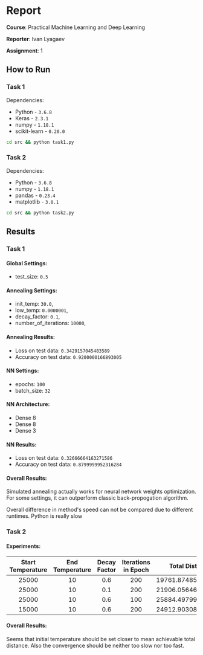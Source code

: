 # Report 
**Course**: Practical Machine Learning and Deep Learning

**Reporter**: Ivan Lyagaev

**Assignment**: 1

## How to Run
### Task 1
Dependencies:
- Python - `3.6.8`
- Keras - `2.3.1`
- numpy - `1.18.1`
- scikit-learn - `0.20.0`

```bash
cd src && python task1.py
```
### Task 2
Dependencies:
- Python - `3.6.8`
- numpy - `1.18.1`
- pandas - `0.23.4`
- matplotlib - `3.0.1`
```bash
cd src && python task2.py
```

## Results
### Task 1

#### Global Settings:
- test_size: `0.5`

#### Annealing Settings:
- init_temp: `30.0`,
- low_temp: `0.0000001`,
- decay_factor: `0.1`,
- number_of_iterations: `10000`,

#### Annealing Results:
- Loss on test data: `0.3429157045483589`
- Accuracy on test data: `0.9200000166893005`

#### NN Settings:
- epochs: `100`
- batch_size: `32`

#### NN Architecture:
- Dense 8
- Dense 8
- Dense 3

#### NN Results:
- Loss on test data: `0.32666664163271586`
- Accuracy on test data: `0.8799999952316284`

#### Overall Results:
Simulated annealing actually works for neural network weights optimization. 
For some settings, it can outperform classic back-propogation algorithm. 

Overall difference in method's speed can not be compared due to different runtimes. 
Python is really slow

### Task 2

#### Experiments:
| Start Temperature | End Temperature | Decay Factor | Iterations in Epoch |   Total Distance   |
|:-----------------:|:---------------:|:------------:|:-------------------:|:------------------:|
|       25000       |        10       |      0.6     |         200         | 19761.874850558820 |
|       25000       |        10       |      0.1     |         200         | 21906.056463476652 |
|       25000       |        10       |      0.6     |         100         | 25884.497999865434 |
|       15000       |        10       |      0.6     |         200         | 24912.903085002800 |

#### Overall Results:
Seems that initial temperature should be set closer to mean achievable total distance.
Also the convergence should be neither too slow nor too fast.
